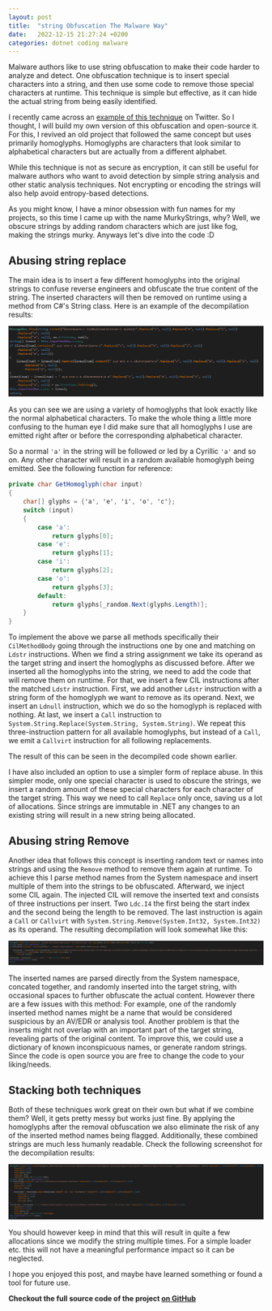 ```yaml
---
layout: post
title:  "string Obfuscation The Malware Way"
date:   2022-12-15 21:27:24 +0200
categories: dotnet coding malware
---
```


Malware authors like to use string obfuscation to make their code harder to analyze and detect. One obfuscation technique is to insert special characters into a string, and then use some code to remove those special characters at runtime. This technique is simple but effective, as it can hide the actual string from being easily identified.

I recently came across an [example of this technique](https://twitter.com/petikvx/status/1602736537967661056) on Twitter. So I thought, I will build my own version of this obfuscation and open-source it. For this, I revived an old project that followed the same concept but uses primarily homoglyphs. Homoglyphs are characters that look similar to alphabetical characters but are actually from a different alphabet. 

While this technique is not as secure as encryption, it can still be useful for malware authors who want to avoid detection by simple string analysis and other static analysis techniques. Not encrypting or encoding the strings will also help avoid entropy-based detections.

As you might know, I have a minor obsession with fun names for my projects, so this time I came up with the name MurkyStrings, why? Well, we obscure strings by adding random characters which are just like fog, making the strings murky. Anyways let's dive into the code :D

## Abusing string replace

The main idea is to insert a few different homoglyphs into the original strings to confuse reverse engineers and obfuscate the true content of the string. The inserted characters will then be removed on runtime using a method from C#'s String class. Here is an example of the decompilation results:

![homoglyph_replace](/images/homoglyph_replace.png)

As you can see we are using a variety of homoglyphs that look exactly like the normal alphabetical characters. To make the whole thing a little more confusing to the human eye I did make sure that all homoglyphs I use are emitted right after or before the corresponding alphabetical character.

So a normal `'a'` in the string will be followed or led by a Cyrillic `'а'` and so on. Any other character will result in a random available homoglyph being emitted. See the following function for reference:

```csharp
private char GetHomoglyph(char input)  
{  
    char[] glyphs = {'а', 'е', 'і', 'о', 'с'};  
    switch (input)  
    {  
        case 'a':  
            return glyphs[0];  
        case 'e':  
            return glyphs[1];  
        case 'i':  
            return glyphs[2];  
        case 'o':  
            return glyphs[3];  
        default:  
            return glyphs[_random.Next(glyphs.Length)];  
    }
}
```

To implement the above we parse all methods specifically their `CilMethodBody` going through the instructions one by one and matching on `Ldstr` instructions. When we find a string assignment we take its operand as the target string and insert the homoglyphs as discussed before.
After we inserted all the homoglyphs into the string, we need to add the code that will remove them on runtime. For that, we insert a few CIL instructions after the matched `Ldstr` instruction. First, we add another `Ldstr` instruction with a string form of the homoglyph we want to remove as its operand. Next, we insert an `Ldnull` instruction, which we do so the homoglyph is replaced with nothing. At last, we insert a `Call` instruction to `System.String.Replace(System.String, System.String)`. We repeat this three-instruction pattern for all available homoglyphs, but instead of a `Call`, we emit a `Callvirt` instruction for all following replacements.

The result of this can be seen in the decompiled code shown earlier.

I have also included an option to use a simpler form of replace abuse. In this simpler mode, only one special character is used to obscure the strings, we insert a random amount of these special characters for each character of the target string. This way we need to call `Replace` only once, saving us a lot of allocations. Since strings are immutable in .NET any changes to an existing string will result in a new string being allocated. 

## Abusing string Remove

Another idea that follows this concept is inserting random text or names into strings and using the `Remove` method to remove them again at runtime. To achieve this I parse method names from the System namespace and insert multiple of them into the strings to be obfuscated. Afterward, we inject some CIL again. The injected CIL will remove the inserted text and consists of three instructions per insert. Two `Ldc.I4` the first being the start index and the second being the length to be removed. The last instruction is again a `Call` or `Callvirt` with `System.String.Remove(System.Int32, System.Int32)` as its operand. The resulting decompilation will look somewhat like this:

![remove_obfuscation](/images/remove_obfuscation.png)

The inserted names are parsed directly from the System namespace, concated together, and randomly inserted into the target string, with occasional spaces to further obfuscate the actual content. However there are a few issues with this method: For example, one of the randomly inserted method names might be a name that would be considered suspicious by an AV/EDR or analysis tool. Another problem is that the inserts might not overlap with an important part of the target string, revealing parts of the original content. To improve this, we could use a dictionary of known inconspicuous names, or generate random strings. Since the code is open source you are free to change the code to your liking/needs.

## Stacking both techniques

Both of these techniques work great on their own but what if we combine them? Well, it gets pretty messy but works just fine. By applying the homoglyphs after the removal obfuscation we also eliminate the risk of any of the inserted method names being flagged. Additionally, these combined strings are much less humanly readable. Check the following screenshot for the decompilation results:

![combined_obfuscation](/images/combined_obfuscation.png)

You should however keep in mind that this will result in quite a few allocations since we modify the string multiple times. For a simple loader etc. this will not have a meaningful performance impact so it can be neglected.

I hope you enjoyed this post, and maybe have learned something or found a tool for future use.

**Checkout the full source code of the project [on GitHub](https://github.com/dr4k0nia/MurkyStrings)**